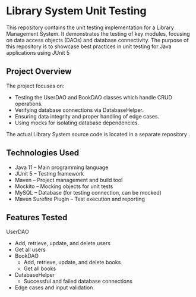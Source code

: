 # Library System Unit Testing

This repository contains the unit testing implementation for a Library Management System. It demonstrates the testing of key modules, focusing on data access objects (DAOs) and database connectivity. The purpose of this repository is to showcase best practices in unit testing for Java applications using JUnit 5

## Project Overview

The project focuses on:

- Testing the UserDAO and BookDAO classes which handle CRUD operations.
- Verifying database connections via DatabaseHelper.
- Ensuring data integrity and proper handling of edge cases.
- Using mocks for isolating database dependencies.

 The actual Library System source code is located in a separate repository . 


## Technologies Used

- Java 11 – Main programming language
- JUnit 5  – Testing framework
- Maven – Project management and build tool
- Mockito – Mocking objects for unit tests
- MySQL – Database (for testing connection, can be mocked)
- Maven Surefire Plugin – Test execution and reporting



## Features Tested

 UserDAO
  - Add, retrieve, update, and delete users
  - Get all users
- BookDAO
  - Add, retrieve, update, and delete books
  - Get all books
- DatabaseHelper
  - Successful and failed database connections
- Edge cases and input validation
